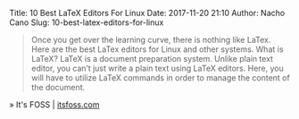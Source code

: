 Title: 10 Best LaTeX Editors For Linux
Date: 2017-11-20 21:10
Author: Nacho Cano
Slug: 10-best-latex-editors-for-linux

> Once you get over the learning curve, there is nothing like LaTex. Here are
> the best LaTex editors for Linux and other systems. What is LaTeX? LaTeX is
> a document preparation system. Unlike plain text editor, you can’t just
> write a plain text using LaTeX editors. Here, you will have to utilize LaTeX
> commands in order to manage the content of the document.

» It's FOSS | [itsfoss.com][]

  [itsfoss.com]: https://itsfoss.com/latex-editors-linux/
    "10 Best LaTeX Editors For Linux"
